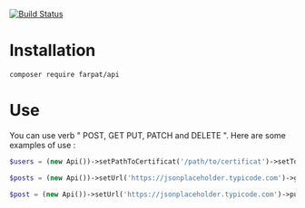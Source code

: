 [![Build Status](https://travis-ci.org/farpat/api-php.svg?branch=master)](https://travis-ci.org/farpat/api-php)

# Installation
`composer require farpat/api`


# Use
You can use verb " POST, GET PUT, PATCH and DELETE ". Here are some examples of use :

```php
$users = (new Api())->setPathToCertificat('/path/to/certificat')->setToken('your_token')->get('users');

$posts = (new Api())->setUrl('https://jsonplaceholder.typicode.com')->get('posts');

$post = (new Api())->setUrl('https://jsonplaceholder.typicode.com')->put('posts/1', $data, $headers);
```
